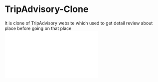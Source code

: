# TripAdvisory-Clone
It is clone of TripAdvisory website which used to get detail review about place before going on that place
![screenshot](file:///C:/Users/Shubham/Downloads/Screenshot+(364).html)




